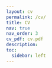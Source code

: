 ```yaml
---
layout: cv
permalink: /cv/
title: CV
nav: true
nav_order: 3
cv_pdf: cv.pdf
description:
toc:
  sidebar: left
---
```

